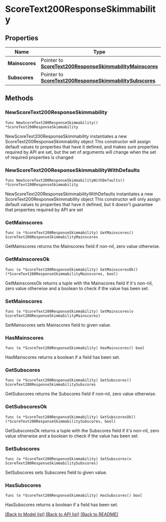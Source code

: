 # ScoreText200ResponseSkimmability

## Properties

Name | Type | Description | Notes
------------ | ------------- | ------------- | -------------
**Mainscores** | Pointer to [**ScoreText200ResponseSkimmabilityMainscores**](ScoreText200ResponseSkimmabilityMainscores.md) |  | [optional] 
**Subscores** | Pointer to [**ScoreText200ResponseSkimmabilitySubscores**](ScoreText200ResponseSkimmabilitySubscores.md) |  | [optional] 

## Methods

### NewScoreText200ResponseSkimmability

`func NewScoreText200ResponseSkimmability() *ScoreText200ResponseSkimmability`

NewScoreText200ResponseSkimmability instantiates a new ScoreText200ResponseSkimmability object
This constructor will assign default values to properties that have it defined,
and makes sure properties required by API are set, but the set of arguments
will change when the set of required properties is changed

### NewScoreText200ResponseSkimmabilityWithDefaults

`func NewScoreText200ResponseSkimmabilityWithDefaults() *ScoreText200ResponseSkimmability`

NewScoreText200ResponseSkimmabilityWithDefaults instantiates a new ScoreText200ResponseSkimmability object
This constructor will only assign default values to properties that have it defined,
but it doesn't guarantee that properties required by API are set

### GetMainscores

`func (o *ScoreText200ResponseSkimmability) GetMainscores() ScoreText200ResponseSkimmabilityMainscores`

GetMainscores returns the Mainscores field if non-nil, zero value otherwise.

### GetMainscoresOk

`func (o *ScoreText200ResponseSkimmability) GetMainscoresOk() (*ScoreText200ResponseSkimmabilityMainscores, bool)`

GetMainscoresOk returns a tuple with the Mainscores field if it's non-nil, zero value otherwise
and a boolean to check if the value has been set.

### SetMainscores

`func (o *ScoreText200ResponseSkimmability) SetMainscores(v ScoreText200ResponseSkimmabilityMainscores)`

SetMainscores sets Mainscores field to given value.

### HasMainscores

`func (o *ScoreText200ResponseSkimmability) HasMainscores() bool`

HasMainscores returns a boolean if a field has been set.

### GetSubscores

`func (o *ScoreText200ResponseSkimmability) GetSubscores() ScoreText200ResponseSkimmabilitySubscores`

GetSubscores returns the Subscores field if non-nil, zero value otherwise.

### GetSubscoresOk

`func (o *ScoreText200ResponseSkimmability) GetSubscoresOk() (*ScoreText200ResponseSkimmabilitySubscores, bool)`

GetSubscoresOk returns a tuple with the Subscores field if it's non-nil, zero value otherwise
and a boolean to check if the value has been set.

### SetSubscores

`func (o *ScoreText200ResponseSkimmability) SetSubscores(v ScoreText200ResponseSkimmabilitySubscores)`

SetSubscores sets Subscores field to given value.

### HasSubscores

`func (o *ScoreText200ResponseSkimmability) HasSubscores() bool`

HasSubscores returns a boolean if a field has been set.


[[Back to Model list]](../README.md#documentation-for-models) [[Back to API list]](../README.md#documentation-for-api-endpoints) [[Back to README]](../README.md)


